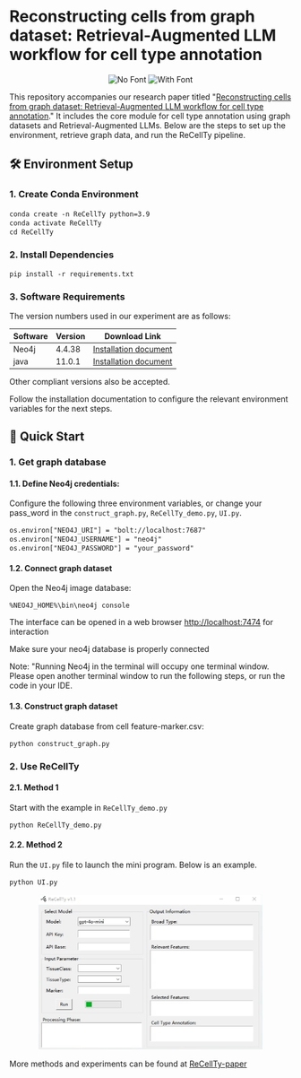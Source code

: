 # Reconstructing cells from graph dataset: Retrieval-Augmented LLM workflow for cell type annotation
<p align="center">
  <img src="data/graph_nofont.svg" alt="No Font" width="360" />
  <img src="data/graph_font.svg" alt="With Font" width="360" />
</p>


This repository accompanies our research paper titled "[Reconstructing cells from graph dataset: Retrieval-Augmented LLM workflow for cell type annotation]()." 
It includes the core module for cell type annotation using graph datasets and Retrieval-Augmented LLMs. Below are the steps to set up the environment, retrieve graph data, and run the ReCellTy pipeline.


## 🛠️ Environment Setup

### 1. Create Conda Environment

```
conda create -n ReCellTy python=3.9 
conda activate ReCellTy
cd ReCellTy
```

### 2. Install Dependencies
```
pip install -r requirements.txt
```

### 3. Software Requirements

The version numbers used in our experiment are as follows:

| Software | Version | Download Link                                                                           |
|----------|---------|-----------------------------------------------------------------------------------------|
| Neo4j    | 4.4.38  | [Installation document](https://neo4j.com/docs/operations-manual/current/installation/) |
| java     | 11.0.1  | [Installation document](https://www.oracle.com/java/technologies/downloads/?er=221886)                                                         |

Other compliant versions also be accepted.

Follow the installation documentation to configure the relevant environment variables for the next steps.


## 🚀 Quick Start

### 1. Get graph database

#### 1.1. Define Neo4j credentials:
Configure the following three environment variables, or change your pass_word in the `construct_graph.py`,
 `ReCellTy_demo.py`, `UI.py`.
```
os.environ["NEO4J_URI"] = "bolt://localhost:7687"
os.environ["NEO4J_USERNAME"] = "neo4j"
os.environ["NEO4J_PASSWORD"] = "your_password"
```
#### 1.2. Connect graph dataset
Open the Neo4j image database:
```
%NEO4J_HOME%\bin\neo4j console
```

The interface can be opened in a web browser [http://localhost:7474](http://localhost:7474/) for interaction

Make sure your neo4j database is properly connected

Note: "Running Neo4j in the terminal will occupy one terminal window. Please open another terminal window to run the following steps, or run the code in your IDE.

#### 1.3. Construct graph dataset

Create graph database from cell feature-marker.csv:
```
python construct_graph.py
```


### 2. Use ReCellTy

#### 2.1. Method 1
Start with the example in `ReCellTy_demo.py`
```
python ReCellTy_demo.py
```
#### 2.2. Method 2
Run the `UI.py` file to launch the mini program. Below is an example.
```
python UI.py
```

<p align="center">
<img src="data/example.gif" alt="My GIF" width="400"/>
</div>


More methods and experiments can be found at [ReCellTy-paper](https://github.com/SSG2019/ReCellTy-paper)



























